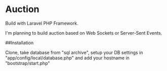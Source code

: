 # Auction

Build with Laravel PHP Framework.

I'm planning to build auction based on Web Sockets or Server-Sent Events.

##Installation

Clone, take database from "sql archive", setup your DB settings in "app/config/local/database.php" and add your hostname in "bootstrap/start.php"

